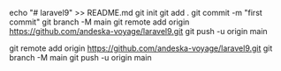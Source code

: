 echo "# laravel9" >> README.md
git init
git add .
git commit -m "first commit"
git branch -M main
git remote add origin https://github.com/andeska-voyage/laravel9.git
git push -u origin main



git remote add origin https://github.com/andeska-voyage/laravel9.git
git branch -M main
git push -u origin main
